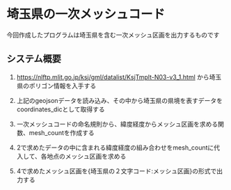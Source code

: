 # 埼玉県の一次メッシュコード
今回作成したプログラムは埼玉県を含む一次メッシュ区画を出力するものです
## システム概要
1. https://nlftp.mlit.go.jp/ksj/gml/datalist/KsjTmplt-N03-v3_1.html から埼玉県のポリゴン情報を入手する

2. 上記のgeojsonデータを読み込み、その中から埼玉県の県境を表すデータをcoordinates_dicとして取得する

3. 一次メッシュコードの命名規則から、緯度経度からメッシュ区画を求める関数、mesh_countを作成する

4. 2で求めたデータの中に含まれる緯度経度の組み合わせをmesh_countに代入して、各地点のメッシュ区画を求める

5. 4で求めたメッシュ区画を{埼玉県の２文字コード:メッシュ区画}の形式で出力する

